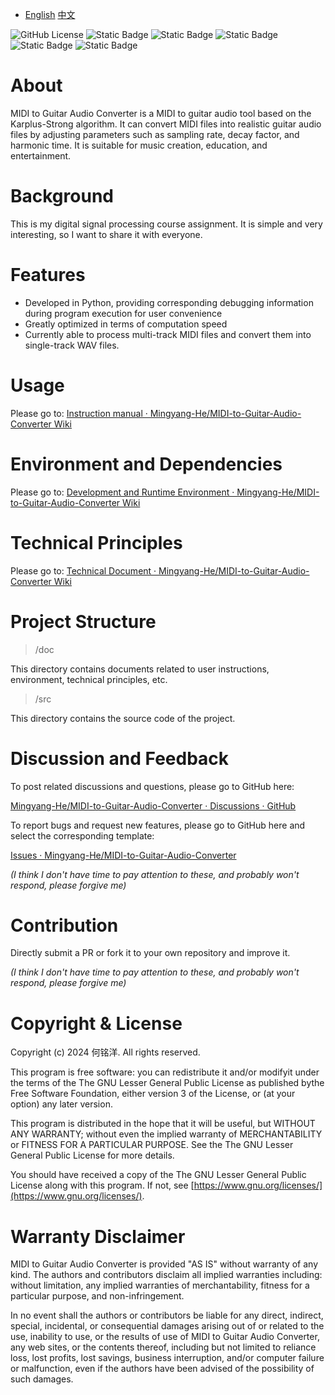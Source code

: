 * [English](README.md)   [中文](README-ZH.md)

![GitHub License](https://img.shields.io/github/license/Mingyang-He/MIDI-to-Guitar-Audio-Converter)     ![Static Badge](https://img.shields.io/badge/Python-3.13.1-blue?link=https%3A%2F%2Fwww.python.org%2Fdownloads%2Frelease%2Fpython-3131%2F)     ![Static Badge](https://img.shields.io/badge/numpy-blue)   ![Static Badge](https://img.shields.io/badge/mido-blue)   ![Static Badge](https://img.shields.io/badge/scipy-blue)   ![Static Badge](https://img.shields.io/badge/tqdm-blue)

# About

MIDI to Guitar Audio Converter is a MIDI to guitar audio tool based on the Karplus-Strong algorithm. It can convert MIDI files into realistic guitar audio files by adjusting parameters such as sampling rate, decay factor, and harmonic time. It is suitable for music creation, education, and entertainment.

# Background

This is my digital signal processing course assignment. It is simple and very interesting, so I want to share it with everyone.

# Features

* Developed in Python, providing corresponding debugging information during program execution for user convenience
* Greatly optimized in terms of computation speed
* Currently able to process multi-track MIDI files and convert them into single-track WAV files.

# Usage

Please go to: [Instruction manual · Mingyang-He/MIDI-to-Guitar-Audio-Converter Wiki](https://github.com/Mingyang-He/MIDI-to-Guitar-Audio-Converter/wiki/Instruction-manual)

# Environment and Dependencies

Please go to: [Development and Runtime Environment · Mingyang-He/MIDI-to-Guitar-Audio-Converter Wiki](https://github.com/Mingyang-He/MIDI-to-Guitar-Audio-Converter/wiki/Development-and-Runtime-Environment)

# Technical Principles

Please go to: [Technical Document · Mingyang-He/MIDI-to-Guitar-Audio-Converter Wiki](https://github.com/Mingyang-He/MIDI-to-Guitar-Audio-Converter/wiki/Technical-Document)

# Project Structure

> /doc

This directory contains documents related to user instructions, environment, technical principles, etc.

> /src

This directory contains the source code of the project.

# Discussion and Feedback

To post related discussions and questions, please go to GitHub here:

[Mingyang-He/MIDI-to-Guitar-Audio-Converter · Discussions · GitHub](https://github.com/Mingyang-He/MIDI-to-Guitar-Audio-Converter/discussions)

To report bugs and request new features, please go to GitHub here and select the corresponding template:

[Issues · Mingyang-He/MIDI-to-Guitar-Audio-Converter](https://github.com/Mingyang-He/MIDI-to-Guitar-Audio-Converter/issues)

*(I think I don't have time to pay attention to these, and probably won't respond, please forgive me)*

# Contribution

Directly submit a PR or fork it to your own repository and improve it.

*(I think I don't have time to pay attention to these, and probably won't respond, please forgive me)*

# Copyright & License

Copyright (c) 2024 何铭洋. All rights reserved.

This program is free software: you can redistribute it and/or modifyit under the terms of the The GNU Lesser General Public License as published bythe Free Software Foundation, either version 3 of the License, or (at your option) any later version.

This program is distributed in the hope that it will be useful, but WITHOUT ANY WARRANTY; without even the implied warranty of MERCHANTABILITY or FITNESS FOR A PARTICULAR PURPOSE. See the The GNU Lesser General Public License for more details.

You should have received a copy of the The GNU Lesser General Public License along with this program. If not, see [https://www.gnu.org/licenses/](https://www.gnu.org/licenses/).

# Warranty Disclaimer

MIDI to Guitar Audio Converter is provided "AS IS" without warranty of any kind. The authors and contributors disclaim all implied warranties including: without limitation, any implied warranties of merchantability, fitness for a particular purpose, and non-infringement.

In no event shall the authors or contributors be liable for any direct, indirect, special, incidental, or consequential damages arising out of or related to the use, inability to use, or the results of use of MIDI to Guitar Audio Converter, any web sites, or the contents thereof, including but not limited to reliance loss, lost profits, lost savings, business interruption, and/or computer failure or malfunction, even if the authors have been advised of the possibility of such damages.
